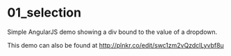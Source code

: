01_selection
=============

Simple AngularJS demo showing a div bound to the value of a dropdown.

This demo can also be found at http://plnkr.co/edit/swc1zm2vQzdclLyvbf8u
